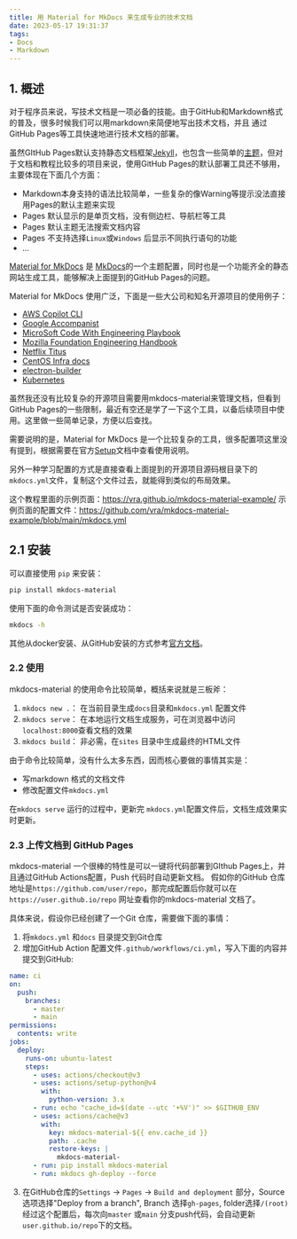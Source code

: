 ```yaml
---
title: 用 Material for MkDocs 来生成专业的技术文档
date: 2023-05-17 19:31:37
tags:
- Docs
- Markdown
---
```


## 1. 概述
对于程序员来说，写技术文档是一项必备的技能。由于GitHub和Markdown格式的普及，很多时候我们可以用markdown来简便地写出技术文档，并且 通过GitHub Pages等工具快速地进行技术文档的部署。

虽然GItHub Pages默认支持静态文档框架[Jekyll](https://jekyllrb.com/)，也包含一些简单的[主题](https://pages.github.com/themes/)，但对于文档和教程比较多的项目来说，使用GitHub Pages的默认部署工具还不够用，主要体现在下面几个方面：
+ Markdown本身支持的语法比较简单，一些复杂的像Warning等提示没法直接用Pages的默认主题来实现
+ Pages 默认显示的是单页文档，没有侧边栏、导航栏等工具
+ Pages 默认主题无法搜索文档内容
+ Pages 不支持选择`Linux`或`Windows` 后显示不同执行语句的功能
+ ...

[Material for MkDocs](https://squidfunk.github.io/mkdocs-material/) 是 [MkDocs](https://www.mkdocs.org/)的一个主题配置，同时也是一个功能齐全的静态网站生成工具，能够解决上面提到的GitHub Pages的问题。

Material for MkDocs 使用广泛，下面是一些大公司和知名开源项目的使用例子：
+ [AWS Copilot CLI ](https://aws.github.io/copilot-cli/)
+ [Google Accompanist](https://google.github.io/accompanist/)
+ [MicroSoft Code With Engineering Playbook](https://microsoft.github.io/code-with-engineering-playbook/)
+ [Mozilla Foundation Engineering Handbook](https://mozillafoundation.github.io/engineering-handbook/)
+ [Netflix Titus](https://netflix.github.io/titus/)
+ [CentOS Infra docs](https://docs.infra.centos.org/)
+ [electron-builder](https://www.electron.build/)
+ [Kubernetes](https://kops.sigs.k8s.io/)


虽然我还没有比较复杂的开源项目需要用mkdocs-material来管理文档，但看到GitHub Pages的一些限制，最近有空还是学了一下这个工具，以备后续项目中使用。这里做一些简单记录，方便以后查找。

需要说明的是，Material for MkDocs 是一个比较复杂的工具，很多配置项这里没有提到，根据需要在官方[Setup](https://squidfunk.github.io/mkdocs-material/setup/)文档中查看使用说明。

另外一种学习配置的方式是直接查看上面提到的开源项目源码根目录下的`mkdocs.yml`文件，复制这个文件过去，就能得到类似的布局效果。

这个教程里面的示例页面：<https://vra.github.io/mkdocs-material-example/>
示例页面的配置文件：<https://github.com/vra/mkdocs-material-example/blob/main/mkdocs.yml>

<!--more-->

## 2.1 安装
可以直接使用 `pip` 来安装：
```bash
pip install mkdocs-material
```

使用下面的命令测试是否安装成功：
```bash
mkdocs -h
```

其他从docker安装、从GitHub安装的方式参考[官方文档](https://squidfunk.github.io/mkdocs-material/getting-started/#with-docker)。

### 2.2 使用
mkdocs-material 的使用命令比较简单，概括来说就是三板斧：
1. `mkdocs new .`： 在当前目录生成`docs`目录和`mkdocs.yml` 配置文件
2. `mkdocs serve`： 在本地运行文档生成服务，可在浏览器中访问`localhost:8000`查看文档的效果
3. `mkdocs build`： 非必需，在`sites` 目录中生成最终的HTML文件

由于命令比较简单，没有什么太多东西，因而核心要做的事情其实是：
+ 写markdown 格式的文档文件
+ 修改配置文件`mkdocs.yml`

在`mkdocs serve` 运行的过程中，更新完 `mkdocs.yml`配置文件后，文档生成效果实时更新。

### 2.3 上传文档到 GitHub Pages
mkdocs-material 一个很棒的特性是可以一键将代码部署到GIthub Pages上，并且通过GitHub Actions配置，Push 代码时自动更新文档。
假如你的GitHub 仓库地址是`https://github.com/user/repo`，那完成配置后你就可以在`https://user.github.io/repo` 网址查看你的mkdocs-material 文档了。

具体来说，假设你已经创建了一个Git 仓库，需要做下面的事情：
1. 将`mkdocs.yml` 和`docs` 目录提交到Git仓库
2. 增加GitHub Action 配置文件`.github/workflows/ci.yml`，写入下面的内容并提交到GitHub:
```yml
name: ci 
on:
  push:
    branches:
      - master 
      - main
permissions:
  contents: write
jobs:
  deploy:
    runs-on: ubuntu-latest
    steps:
      - uses: actions/checkout@v3
      - uses: actions/setup-python@v4
        with:
          python-version: 3.x
      - run: echo "cache_id=$(date --utc '+%V')" >> $GITHUB_ENV 
      - uses: actions/cache@v3
        with:
          key: mkdocs-material-${{ env.cache_id }}
          path: .cache
          restore-keys: |
            mkdocs-material-
      - run: pip install mkdocs-material 
      - run: mkdocs gh-deploy --force

```
3. 在GitHub仓库的`Settings` -> `Pages` -> `Build and deployment` 部分，Source 选项选择"Deploy from a branch", Branch 选择`gh-pages`, folder选择`/(root)` 
经过这个配置后，每次向`master` 或`main` 分支push代码，会自动更新`user.github.io/repo`下的文档。

